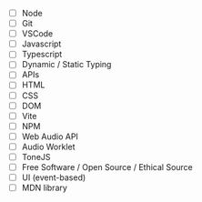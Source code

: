 - [ ] Node
- [ ] Git
- [ ] VSCode
- [ ] Javascript
- [ ] Typescript
- [ ] Dynamic / Static Typing
- [ ] APIs
- [ ] HTML
- [ ] CSS
- [ ] DOM
- [ ] Vite
- [ ] NPM
- [ ] Web Audio API
- [ ] Audio Worklet
- [ ] ToneJS
- [ ] Free Software / Open Source / Ethical Source
- [ ] UI (event-based)
- [ ] MDN library